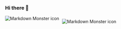 ### Hi there 👋

<img src="https://cr-ss-service.azurewebsites.net/api/ScreenShot?widget=summary&username=TalyGin"
     alt="Markdown Monster icon"
     style="float: left; margin-right: 10px;" />

<img src="https://cr-ss-service.azurewebsites.net/api/ScreenShot?widget=activity&username=TalyGin"
     alt="Markdown Monster icon"
     style="float: left; margin-right: 10px; margin-top: 10px;" />     

